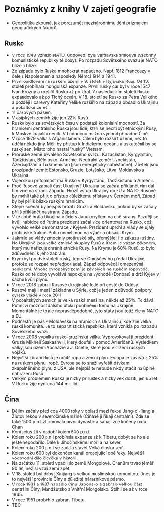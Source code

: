 # Poznámky z knihy V zajetí geografie
* Geopolitika zkoumá, jak porozumět mezinárodnímu dění prizmatem geografických faktorů.
## Rusko
* V roce 1949 vzniklo NATO. Odpovědí byla Varšavská smlouva (všechny komunistické republiky té doby). Po rozpadu Sovětského svazu je NATO blíže a blíže.
* Ze západu bylo Ruska mnohokrát napadeno. Např. 1812 Francouzy v čele s Napoleonem a naposledy Němci 1914 a 1941.
* První osidlování na ruském území v 9. století v Kyjevské Rusi. Od 13. století probíhala mongolská expanze. První ruský car byl v roce 1547 Ivan Hrozný a rozšířil Rusko až po Ural. V následiujícím století Rusko expandovalo až po Tichý oceán. V 18. století se Rusko za Petra Velikého a později i carevny Kateřiny Veliké rozšířilo na západ a obsadilo Ukrajinu a pobaltské země.
* 11 časových pásem.
* V asijských zemích žije jen 22% Rusů.
* Rusko bylo za sovětských času v podstatě kolonialní mocností. Za hranicemi centrálního Ruska jsou lidé, kteří se necítí být etnickými Rusy, k Moskvě loajalitu necítí. V budoucnu možna východ připadne Číně.
* V roce 1979 válka s Afgánistánem. Cílem bylo rozšířit území, než to udělá někdo jiný. Měli by přístup k Indickému oceánu a uskutečnil by se ruský sen. Místo toho nastal “ruský” Víetnam.
* Proruské země bývalého Sovětského svazu: Kazachstán, Kyrgyzstán, Tádžikistán, Bělorusko, Arménie. Neutrální země: Uzbekistán, Ázerbájdžán a Turkmenistán (jsou energeticky soběstačné). Zbytek jsou prozápadní země: Estonsko, Gruzie, Lotyšsko, Litva, Moldavsko a Ukrajina.
* Vojenskou přítomnost má Rusko v Kyrgystánu, Tádžikistánu a Arménii.
* Proč Rusové zabrali část Ukrajiny? Ukrajina se začala přiklánět čím dál tím více na stranu Západu. Hrozil vstup Ukrajiny do EU a NATO, Rusové by mohli také přijít o přístup důležitému přístavu v Černém moři, Západ by byl příliš blízko ruským hranicím. 
* Stejný scénář by nejspíš hrozil i Gruzii a Moldavsku, pokud by se začaly příliš přiklánět na stranu Západu.
* V té době hrála Ukrajina v čele s Janukovyčem na obě strany. Později se kvůli nabídce od Putina prezident začal více orientovat na Rusko, což vyvolalo velké demonstrace v Kyjevě. Prezident uprchl a vlády se ujaly protiruské frakce. Putin neměl moc na výběr a obsadil Krym.
* Jakmile se vlády zmocinly protiruské síly, přemýšleli i o zákazu ruštiny. Na Ukrajině jsou velké etnické skupiny Rusů a Kreml je vázán zákonem, který mu nařizuje chránit etnické Rusy. Na Krymu je 60% Rusů, to bylo zdůvodnění k jeho zabrání.
* Krym byl po dvě století ruský, teprve Chruščev ho předal Ukrajině, protože se rozpad nepředpokládal.
Západ odpověděl omezenými sankcemi. Mnoho evropskýc zemí je závislých na ruském ropovodě. Rusko od té doby vyvolává nepokoje na východě (Donbas) a drží Kyjev v šachu kvůli plynu. 
* V roce 2018 zabrali Rusové ukrajinské lodě při cestě do Oděsy.
* Rusové mají i menší základnu u Sýrie, což je jeden z důvodů podpory syrské vládě v roce 2011.
* V pobaltských zemích je velká ruská menšina, někde až 25%. To dává Putinovi možnost dalšího útoku poobnému tomu na Ukrajině. Momentálně je to ale nepravděpodobné, tyto státy jsou totiž členy NATO a EU.
* Podněstří je pás v Moldavsku na hranicích s Ukrajinou, kde žije velká ruská komunita. Je to separatistická republika, která vznikla po rozpadu Sovětského svazu. 
* V roce 2008 vypulka rusko-gruzínská válka. Vyprovokoval ji prezident Gruzie Mikheil Saakashvili, který doufal v pomoc Američanů. Výsledkem války jsou území Abcházie a J. Osetie, které jsou v držení ruských vojáků.
* Největší zbraní Rusů je určitě ropa a zemní plyn. Evropa je závislá z 25% na ruském plynu i ropě. Evropa se to snaží vyřešit dávkami zkapalněného plynu z USA, ale nejspíš to nebude nikdy stačit na úplné nahrazení Rusů.
* Velkým problémem Ruska je nízký přírůstek a nízký věk dožití, jen 65 let. V Rusku žije nyní cca 144 mil. lidí.
## Čína
* Dějiny začaly před cca 4000 roky v oblasti mezi řekou Jang-c'-ťiang a Žlutou řekou v severočínské nížině (Číňané jí říkají centrální). Zde se také 1500 p.n.l zformovala první dynastie a sahají zde kočeny rodu Chan.
* Konfucius žil v období kolem 500 p.n.l.
* Kolem roku 200 p.n.l probíhala expanze až k Tibetu, dobýt se ho ale ještě nepodařilo. Dále k Jihočínskému moři a na sever. 
* Kolem roku 200 p.n.l se začala stavět Velká čínská zeď.
* Kolem roku 600 byl dokončen kanál propojující obě řeky. Největší vodovodní dílo člověka v historii.
* Na začátku 11. století vpadli do země Mongolové. Chanům trvao téměř 90 let, než si vzali zemi zpět.
* V 18. století byl dobyt Xinjiang s velkou muslimskou komunitou. Dnes je to největší provincie Číny a důležité nárazníkové pásmo.
* V roce 1931 a 1937 napadlo Čínu Japonsko a zabralo velkou část centrální Číny, Mandžutsko a Vnitřní Mongolsko. Stáhli se až v roce 1945.
* V roce 1951 proběhlo zabrání Tibetu.
* TBC
